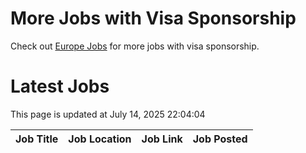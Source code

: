 # More Jobs with Visa Sponsorship

Check out [Europe Jobs](https://github.com/sureshparimi/europejobs#latest-jobs) for more jobs with visa sponsorship.

# Latest Jobs

This page is updated at July 14, 2025 22:04:04

| Job Title | Job Location | Job Link | Job Posted |
| --- | --- | --- | --- |
